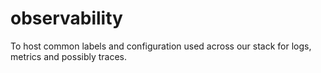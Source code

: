 # observability
To host common labels and configuration used across our stack for logs, metrics and possibly traces.
